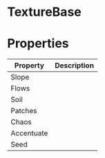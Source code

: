 # TextureBase


# Properties


| Property | Description| 
| -------- | -----------|
| Slope |  |
| Flows |  |
| Soil |  |
| Patches |  |
| Chaos |  |
| Accentuate |  |
| Seed |  |





